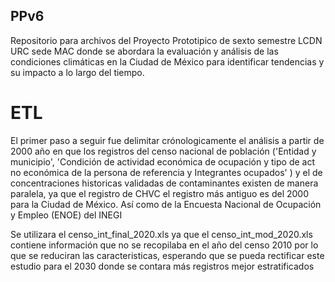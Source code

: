 ## PPv6
Repositorio para archivos del Proyecto Prototipico de sexto semestre LCDN URC sede MAC donde se abordara la evaluación y análisis de las condiciones climáticas en la Ciudad de México para identificar tendencias y su impacto a lo largo del tiempo.

# ETL 
El primer paso a seguir fue delimitar crónologicamente el análisis a partir de 2000 año en que los registros del censo nacional de población ('Entidad y municipio', 'Condición de actividad económica de ocupación y tipo de act no económica de la persona de referencia y Integrantes ocupados' ) y el de concentraciones historicas validadas de contaminantes existen de manera paralela, ya que el registro de CHVC el registro más antiguo es del 2000 para la Ciudad de México. Así como de la Encuesta Nacional de Ocupación y Empleo (ENOE) del INEGI

Se utilizara el censo_int_final_2020.xls ya que el censo_int_mod_2020.xls contiene información que no se recopilaba en el año del censo 2010 por lo que se reduciran las caracteristicas, esperando que se pueda rectificar este estudio para el 2030 donde se contara más registros mejor estratificados
